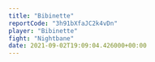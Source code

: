 ```yaml
---
title: "Bibinette"
reportCode: "3h91bXfaJC2k4vDn"
player: "Bibinette"
fight: "Nightbane"
date: 2021-09-02T19:09:04.426000+00:00
---
```

